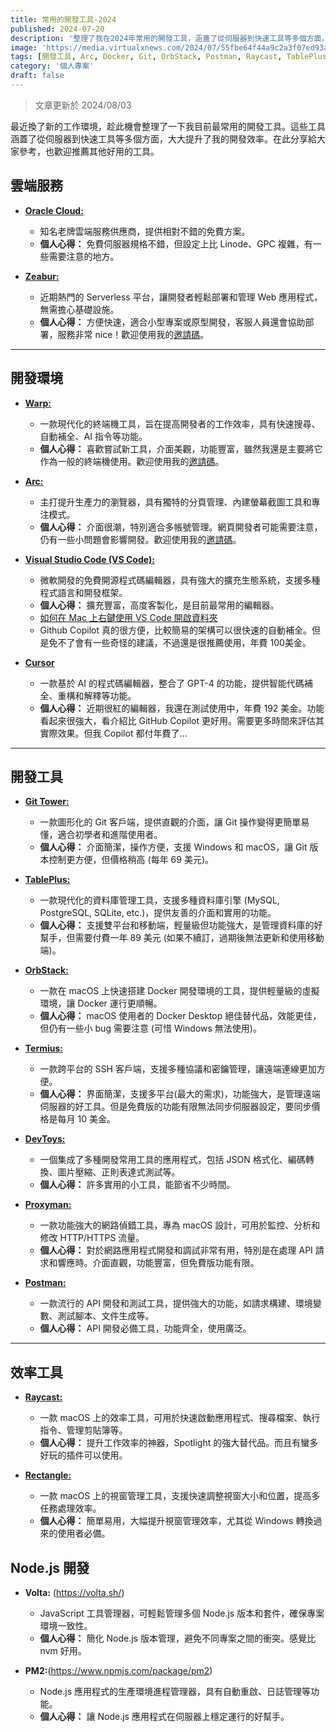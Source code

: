 ```yaml
---
title: 常用的開發工具-2024
published: 2024-07-20
description: '整理了我在2024年常用的開發工具，涵蓋了從伺服器到快速工具等多個方面。這些工具大大提升了我的開發效率，希望對你也有所幫助。'
image: 'https://media.virtualxnews.com/2024/07/55fbe64f44a9c2a3f07ed93afe188dec.png'
tags: [開發工具, Arc, Docker, Git, OrbStack, Postman, Raycast, TablePlus, Termius, Visual Studio Code, Warp, Zeabur]
category: '個人專案'
draft: false 
---
```


> 文章更新於 2024/08/03

最近換了新的工作環境，趁此機會整理了一下我目前最常用的開發工具。這些工具涵蓋了從伺服器到快速工具等多個方面，大大提升了我的開發效率。在此分享給大家參考，也歡迎推薦其他好用的工具。

## 雲端服務

* [**Oracle Cloud:**](https://www.oracle.com/tw/cloud/)
   - 知名老牌雲端服務供應商，提供相對不錯的免費方案。
   - **個人心得：** 免費伺服器規格不錯，但設定上比 Linode、GPC 複雜，有一些需要注意的地方。

* [**Zeabur:**](https://zeabur.com?referralCode=silverfantacy)
   - 近期熱門的 Serverless 平台，讓開發者輕鬆部署和管理 Web 應用程式，無需擔心基礎設施。
   - **個人心得：** 方便快速，適合小型專案或原型開發，客服人員還會協助部署，服務非常 nice！歡迎使用我的[邀請碼](https://zeabur.com?referralCode=silverfantacy)。

---

## 開發環境

* [**Warp:**](https://app.warp.dev/referral/4PR69W)
   - 一款現代化的終端機工具，旨在提高開發者的工作效率，具有快速搜尋、自動補全、AI 指令等功能。
   - **個人心得：** 喜歡嘗試新工具，介面美觀，功能豐富，雖然我還是主要將它作為一般的終端機使用。歡迎使用我的[邀請碼](https://app.warp.dev/referral/4PR69W)。

* [**Arc:**](https://arc.net/gift/cdb954ed)
   - 主打提升生產力的瀏覽器，具有獨特的分頁管理、內建螢幕截圖工具和專注模式。
   - **個人心得：** 介面很潮，特別適合多帳號管理。網頁開發者可能需要注意，仍有一些小問題會影響開發。歡迎使用我的[邀請碼](https://arc.net/gift/cdb954ed)。

* [**Visual Studio Code (VS Code):**](https://code.visualstudio.com)
   - 微軟開發的免費開源程式碼編輯器，具有強大的擴充生態系統，支援多種程式語言和開發框架。
   - **個人心得：** 擴充豐富，高度客製化，是目前最常用的編輯器。
   - [如何在 Mac 上右鍵使用 VS Code 開啟資料夾](https://medium.com/susan-blog/在mac上右鍵使用vscode開啟文件夾設置-a6c8f77db5d3)
   - Github Copilot 真的很方便，比較簡易的架構可以很快速的自動補全。但是免不了會有一些奇怪的建議，不過還是很推薦使用，年費 100美金。

* [**Cursor**](https://www.cursor.com/)
   - 一款基於 AI 的程式碼編輯器，整合了 GPT-4 的功能，提供智能代碼補全、重構和解釋等功能。
   - **個人心得：** 近期很紅的編輯器，我還在測試使用中，年費 192 美金。功能看起來很強大，看介紹比 GitHub Copilot 更好用。需要更多時間來評估其實際效果。但我 Copilot 都付年費了...

---

## 開發工具

* [**Git Tower:**](https://www.git-tower.com/)
   - 一款圖形化的 Git 客戶端，提供直觀的介面，讓 Git 操作變得更簡單易懂，適合初學者和進階使用者。
   - **個人心得：** 介面簡潔，操作方便，支援 Windows 和 macOS，讓 Git 版本控制更方便，但價格稍高 (每年 69 美元)。

* [**TablePlus:**](https://tableplus.com/)
   - 一款現代化的資料庫管理工具，支援多種資料庫引擎 (MySQL, PostgreSQL, SQLite, etc.)，提供友善的介面和實用的功能。
   - **個人心得：** 支援雙平台和移動端，輕量級但功能強大，是管理資料庫的好幫手，但需要付費一年 89 美元 (如果不續訂，過期後無法更新和使用移動端)。

* [**OrbStack:**](https://orbstack.dev/)
   - 一款在 macOS 上快速搭建 Docker 開發環境的工具，提供輕量級的虛擬環境，讓 Docker 運行更順暢。
   - **個人心得：**  macOS 使用者的 Docker Desktop 絕佳替代品，效能更佳，但仍有一些小 bug 需要注意 (可惜 Windows 無法使用)。

* [**Termius:**](https://termius.com/)
   - 一款跨平台的 SSH 客戶端，支援多種協議和密鑰管理，讓遠端連線更加方便。
   - **個人心得：** 界面簡潔，支援多平台(最大的需求)，功能強大，是管理遠端伺服器的好工具。但是免費版的功能有限無法同步伺服器設定，要同步價格是每月 10 美金。

* [**DevToys:**](https://devtoys.app/)
   - 一個集成了多種開發常用工具的應用程式，包括 JSON 格式化、編碼轉換、圖片壓縮、正則表達式測試等。
   - **個人心得：** 許多實用的小工具，能節省不少時間。

* [**Proxyman:**](https://proxyman.io/)
   - 一款功能強大的網路偵錯工具，專為 macOS 設計，可用於監控、分析和修改 HTTP/HTTPS 流量。
   - **個人心得：** 對於網路應用程式開發和調試非常有用，特別是在處理 API 請求和響應時。介面直觀，功能豐富，但免費版功能有限。

* [**Postman:**](https://www.postman.com/)
   - 一款流行的 API 開發和測試工具，提供強大的功能，如請求構建、環境變數、測試腳本、文件生成等。
   - **個人心得：** API 開發必備工具，功能齊全，使用廣泛。

---

## 效率工具

* [**Raycast:**](https://www.raycast.com/)
   - 一款 macOS 上的效率工具，可用於快速啟動應用程式、搜尋檔案、執行指令、管理剪貼簿等。
   - **個人心得：** 提升工作效率的神器，Spotlight 的強大替代品。而且有蠻多好玩的插件可以使用。

* [**Rectangle:**](https://rectangleapp.com/)
   - 一款 macOS 上的視窗管理工具，支援快速調整視窗大小和位置，提高多任務處理效率。
   - **個人心得：** 簡單易用，大幅提升視窗管理效率，尤其從 Windows 轉換過來的使用者必備。

## Node.js 開發

* **Volta:** (https://volta.sh/)
   - JavaScript 工具管理器，可輕鬆管理多個 Node.js 版本和套件，確保專案環境一致性。
   - **個人心得：** 簡化 Node.js 版本管理，避免不同專案之間的衝突。感覺比 nvm 好用。

* **PM2:**(https://www.npmjs.com/package/pm2)
   - Node.js 應用程式的生產環境進程管理器，具有自動重啟、日誌管理等功能。
   - **個人心得：** 讓 Node.js 應用程式在伺服器上穩定運行的好幫手。